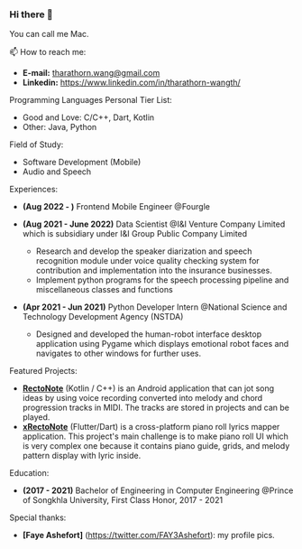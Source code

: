 ### Hi there 👋
You can call me Mac. 

📫 How to reach me: 
* **E-mail:** tharathorn.wang@gmail.com
* **Linkedin:** https://www.linkedin.com/in/tharathorn-wangth/


Programming Languages Personal Tier List: 
* Good and Love: C/C++, Dart, Kotlin                        
* Other: Java, Python            

Field of Study:
* Software Development (Mobile)
* Audio and Speech

Experiences:
* **(Aug 2022 - )** Frontend Mobile Engineer @Fourgle
* **(Aug 2021 - June 2022)** Data Scientist @I&I Venture Company Limited which is subsidiary under I&I Group Public Company Limited
  *	Research and develop the speaker diarization and speech recognition module under voice quality checking system for contribution and implementation into the insurance businesses.
  *	Implement python programs for the speech processing pipeline and miscellaneous classes and functions


* **(Apr 2021 - Jun 2021)** Python Developer Intern @National Science and Technology Development Agency (NSTDA)
  * Designed and developed the human-robot interface desktop application using Pygame which displays emotional robot faces and navigates to other windows for further uses.

Featured Projects:
* [**RectoNote**](https://github.com/Tharamac/Rectonote) (Kotlin / C++) is an Android application that can jot song ideas by using voice recording converted into melody and chord progression tracks in MIDI. The tracks are stored in projects and can be played. 
* [**xRectoNote**](https://github.com/Tharamac/xRectoNote) (Flutter/Dart) is a cross-platform piano roll lyrics mapper application. This project's main challenge is to make piano roll UI which is very complex one because it contains piano guide, grids, and melody pattern display with lyric inside.

Education:
- **(2017 - 2021)** Bachelor of Engineering in Computer Engineering @Prince of Songkhla University, First Class Honor, 2017 - 2021

Special thanks:
- **[Faye Ashefort]** (https://twitter.com/FAY3Ashefort): my profile pics.
<!-- - I’m currently learning C++, nand EDM Production -->
<!--
**Tharamac/Tharamac** is a ✨ _special_ ✨ repository because its `README.md` (this file) appears on your GitHub profile.

Here are some ideas to get you started:

- 🔭 I’m currently working on IIV as m
- 🌱 I’m currently learning C++ 
- 📫 How to reach me: ...
- 😄 Pronouns: ...
- ⚡ Fun fact: ...

- 😄 Pronouns: He/She
- ⚡ Fun fact: This profile picture is drawn by Faye Ashefort who is a Vtuber under Rainbow Arc Label
-->
